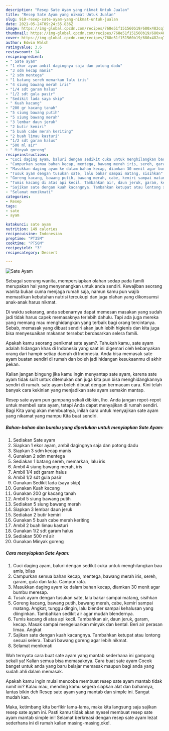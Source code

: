 ```yaml
---
description: "Resep Sate Ayam yang nikmat Untuk Jualan"
title: "Resep Sate Ayam yang nikmat Untuk Jualan"
slug: 910-resep-sate-ayam-yang-nikmat-untuk-jualan
date: 2021-05-24T09:24:55.836Z
image: https://img-global.cpcdn.com/recipes/768e51f151560b19/680x482cq70/sate-ayam-foto-resep-utama.jpg
thumbnail: https://img-global.cpcdn.com/recipes/768e51f151560b19/680x482cq70/sate-ayam-foto-resep-utama.jpg
cover: https://img-global.cpcdn.com/recipes/768e51f151560b19/680x482cq70/sate-ayam-foto-resep-utama.jpg
author: Edwin Walsh
ratingvalue: 3.6
reviewcount: 14
recipeingredient:
- " Sate ayam"
- "1 ekor ayam ambil dagingnya saja dan potong dadu"
- "3 sdm kecap manis"
- "2 sdm mentega"
- "1 batang sereh memarkan lalu iris"
- "4 siung bawang merah iris"
- "1/4 sdt garam halus"
- "1/2 sdt gula pasir"
- "Sedikit lada saya skip"
- " Kuah kacang"
- "200 gr kacang tanah"
- "5 siung bawang putih"
- "5 siung bawang merah"
- "3 lembar daun jeruk"
- "2 butir kemiri"
- "5 buah cabe merah keriting"
- "2 buah limau kasturi"
- "1/2 sdt garam halus"
- "500 ml air"
- " Minyak goreng"
recipeinstructions:
- "Cuci daging ayam, baluri dengan sedikit cuka untuk menghilangkan bau amis, bilas"
- "Campurkan semua bahan kecap, mentega, bawang merah iris, sereh, garam, gula dan lada. Campur rata."
- "Masukkan daging ayam ke dalam bahan kecap, diamkan 30 menit agar bumbu meresap."
- "Tusuk ayam dengan tusukan sate, lalu bakar sampai matang, sisihkan"
- "Goreng kacang, bawang putih, bawang merah, cabe, kemiri sampai matang. Angkat, tunggu dingin, lalu blender sampai kehalusan yang diinginkan. Tambahkan sedikit air agar mudah blendernya."
- "Tumis kacang di atas api kecil. Tambahkan air, daun jeruk, garam, kecap. Masak sampai mengeluarkan minyak dan kental. Beri air perasan limau. Angkat"
- "Sajikan sate dengan kuah kacangnya. Tambahkan ketupat atau lontong sesuai selera. Taburi bawang goreng agar lebih nikmat."
- "Selamat menikmati"
categories:
- Resep
tags:
- sate
- ayam

katakunci: sate ayam 
nutrition: 149 calories
recipecuisine: Indonesian
preptime: "PT35M"
cooktime: "PT56M"
recipeyield: "3"
recipecategory: Dessert

---
```



![Sate Ayam](https://img-global.cpcdn.com/recipes/768e51f151560b19/680x482cq70/sate-ayam-foto-resep-utama.jpg)

Sebagai seorang wanita, mempersiapkan olahan sedap pada famili merupakan hal yang menyenangkan untuk anda sendiri. Kewajiban seorang  wanita bukan cuma menjaga rumah saja, namun kamu pun wajib memastikan kebutuhan nutrisi tercukupi dan juga olahan yang dikonsumsi anak-anak harus nikmat.

Di waktu  sekarang, anda sebenarnya dapat memesan masakan yang sudah jadi tidak harus capek memasaknya terlebih dahulu. Tapi ada juga mereka yang memang mau menghidangkan yang terbaik bagi orang tercintanya. Sebab, memasak yang dibuat sendiri akan jauh lebih higienis dan kita juga bisa menyesuaikan makanan tersebut berdasarkan selera famili. 



Apakah kamu seorang penikmat sate ayam?. Tahukah kamu, sate ayam adalah hidangan khas di Indonesia yang saat ini digemari oleh kebanyakan orang dari hampir setiap daerah di Indonesia. Anda bisa memasak sate ayam buatan sendiri di rumah dan boleh jadi hidangan kesukaanmu di akhir pekan.

Kalian jangan bingung jika kamu ingin menyantap sate ayam, karena sate ayam tidak sulit untuk ditemukan dan juga kita pun bisa menghidangkannya sendiri di rumah. sate ayam boleh dibuat dengan bermacam cara. Kini telah banyak cara kekinian yang menjadikan sate ayam semakin mantap.

Resep sate ayam pun gampang sekali dibikin, lho. Anda jangan repot-repot untuk membeli sate ayam, tetapi Anda dapat menyajikan di rumah sendiri. Bagi Kita yang akan membuatnya, inilah cara untuk menyajikan sate ayam yang nikamat yang mampu Kita buat sendiri.

<!--inarticleads1-->

##### Bahan-bahan dan bumbu yang diperlukan untuk menyiapkan Sate Ayam:

1. Sediakan  Sate ayam
1. Siapkan 1 ekor ayam, ambil dagingnya saja dan potong dadu
1. Siapkan 3 sdm kecap manis
1. Gunakan 2 sdm mentega
1. Sediakan 1 batang sereh, memarkan, lalu iris
1. Ambil 4 siung bawang merah, iris
1. Ambil 1/4 sdt garam halus
1. Ambil 1/2 sdt gula pasir
1. Gunakan Sedikit lada (saya skip)
1. Gunakan  Kuah kacang
1. Gunakan 200 gr kacang tanah
1. Ambil 5 siung bawang putih
1. Sediakan 5 siung bawang merah
1. Siapkan 3 lembar daun jeruk
1. Sediakan 2 butir kemiri
1. Gunakan 5 buah cabe merah keriting
1. Ambil 2 buah limau kasturi
1. Gunakan 1/2 sdt garam halus
1. Sediakan 500 ml air
1. Gunakan  Minyak goreng




<!--inarticleads2-->

##### Cara menyiapkan Sate Ayam:

1. Cuci daging ayam, baluri dengan sedikit cuka untuk menghilangkan bau amis, bilas
1. Campurkan semua bahan kecap, mentega, bawang merah iris, sereh, garam, gula dan lada. Campur rata.
1. Masukkan daging ayam ke dalam bahan kecap, diamkan 30 menit agar bumbu meresap.
1. Tusuk ayam dengan tusukan sate, lalu bakar sampai matang, sisihkan
1. Goreng kacang, bawang putih, bawang merah, cabe, kemiri sampai matang. Angkat, tunggu dingin, lalu blender sampai kehalusan yang diinginkan. Tambahkan sedikit air agar mudah blendernya.
1. Tumis kacang di atas api kecil. Tambahkan air, daun jeruk, garam, kecap. Masak sampai mengeluarkan minyak dan kental. Beri air perasan limau. Angkat
1. Sajikan sate dengan kuah kacangnya. Tambahkan ketupat atau lontong sesuai selera. Taburi bawang goreng agar lebih nikmat.
1. Selamat menikmati




Wah ternyata cara buat sate ayam yang mantab sederhana ini gampang sekali ya! Kalian semua bisa memasaknya. Cara buat sate ayam Cocok banget untuk anda yang baru belajar memasak maupun bagi anda yang sudah ahli dalam memasak.

Apakah kamu ingin mulai mencoba membuat resep sate ayam mantab tidak rumit ini? Kalau mau, mending kamu segera siapkan alat dan bahannya, lantas bikin deh Resep sate ayam yang mantab dan simple ini. Sangat mudah kan. 

Maka, ketimbang kita berfikir lama-lama, maka kita langsung saja sajikan resep sate ayam ini. Pasti kamu tiidak akan nyesel membuat resep sate ayam mantab simple ini! Selamat berkreasi dengan resep sate ayam lezat sederhana ini di rumah kalian masing-masing,oke!.

